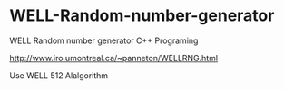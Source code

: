 # WELL-Random-number-generator
WELL Random number generator C++ Programing

http://www.iro.umontreal.ca/~panneton/WELLRNG.html

Use WELL 512 Alalgorithm

